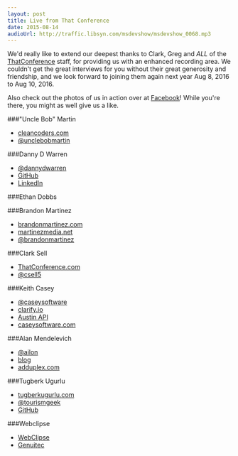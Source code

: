 ```yaml
---
layout: post
title: Live from That Conference
date: 2015-08-14
audioUrl: http://traffic.libsyn.com/msdevshow/msdevshow_0068.mp3
---
```


We'd really like to extend our deepest thanks to Clark, Greg and *ALL* of the [ThatConference](https://www.thatconference.com/) staff, for providing us with an enhanced recording area. We couldn't get the great interviews for you without their great generosity and friendship, and we look forward to joining them again next year Aug 8, 2016 to Aug 10, 2016.

Also check out the photos of us in action over at [Facebook](https://www.facebook.com/media/set/?set=a.1619309591656159.1073741829.1506993522887767&type=3)! While you're there, you might as well give us a like.

###"Uncle Bob" Martin

 - [cleancoders.com](http://cleancoders.com)
 - [@unclebobmartin](http://twitter.com/unclebobmartin)

###Danny D Warren

 - [@dannydwarren](https://twitter.com/dannydwarren)
 - [GitHub](https://github.com/dannydwarren)
 - [LinkedIn](https://www.linkedin.com/in/dannydwarren)
 
###Ethan Dobbs

###Brandon Martinez

 - [brandonmartinez.com](http://www.brandonmartinez.com/)
 - [martinezmedia.net](http://www.martinezmedia.net/)
 - [@brandonmartinez](https://twitter.com/brandonmartinez)

###Clark Sell

 - [ThatConference.com](http://thatconference.com/)
 - [@csell5](https://twitter.com/csell5)

###Keith Casey

 - [@caseysoftware](https://twitter.com/caseysoftware)
 - [clarify.io](http://clarify.io/)
 - [Austin API](http://www.meetup.com/Austin-Homegrown-API/)
 - [caseysoftware.com](http://caseysoftware.com/)

###Alan Mendelevich

 - [@ailon](https://twitter.com/ailon)
 - [blog](http://blog.ailon.org/)
 - [adduplex.com](http://adduplex.com/) 

###Tugberk Ugurlu

 - [tugberkugurlu.com](http://www.tugberkugurlu.com/)
 - [@tourismgeek](https://twitter.com/tourismgeek)
 - [GitHub](https://github.com/tugberkugurlu)

###Webclipse

 - [WebClipse](http://www.genuitec.com/products/webclipse/)
 - [Genuitec](https://www.genuitec.com/)